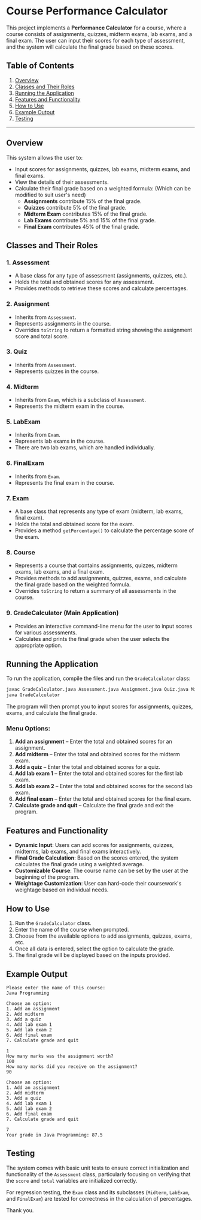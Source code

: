 # Course Performance Calculator

This project implements a **Performance Calculator** for a course, where a course consists of assignments, quizzes, midterm exams, lab exams, and a final exam. The user can input their scores for each type of assessment, and the system will calculate the final grade based on these scores.

## Table of Contents
1. [Overview](#overview)
2. [Classes and Their Roles](#classes-and-their-roles)
3. [Running the Application](#running-the-application)
4. [Features and Functionality](#features-and-functionality)
5. [How to Use](#how-to-use)
6. [Example Output](#example-output)
7. [Testing](#testing)


---

## Overview

This system allows the user to:
- Input scores for assignments, quizzes, lab exams, midterm exams, and final exams.
- View the details of their assessments.
- Calculate their final grade based on a weighted formula: (Which can be modified to suit user's need)
    - **Assignments** contribute 15% of the final grade.
    - **Quizzes** contribute 5% of the final grade.
    - **Midterm Exam** contributes 15% of the final grade.
    - **Lab Exams** contribute 5% and 15% of the final grade.
    - **Final Exam** contributes 45% of the final grade.

## Classes and Their Roles

### 1. **Assessment**
- A base class for any type of assessment (assignments, quizzes, etc.).
- Holds the total and obtained scores for any assessment.
- Provides methods to retrieve these scores and calculate percentages.

### 2. **Assignment**
- Inherits from `Assessment`.
- Represents assignments in the course.
- Overrides `toString` to return a formatted string showing the assignment score and total score.

### 3. **Quiz**
- Inherits from `Assessment`.
- Represents quizzes in the course.

### 4. **Midterm**
- Inherits from `Exam`, which is a subclass of `Assessment`.
- Represents the midterm exam in the course.

### 5. **LabExam**
- Inherits from `Exam`.
- Represents lab exams in the course.
- There are two lab exams, which are handled individually.

### 6. **FinalExam**
- Inherits from `Exam`.
- Represents the final exam in the course.

### 7. **Exam**
- A base class that represents any type of exam (midterm, lab exams, final exam).
- Holds the total and obtained score for the exam.
- Provides a method `getPercentage()` to calculate the percentage score of the exam.

### 8. **Course**
- Represents a course that contains assignments, quizzes, midterm exams, lab exams, and a final exam.
- Provides methods to add assignments, quizzes, exams, and calculate the final grade based on the weighted formula.
- Overrides `toString` to return a summary of all assessments in the course.

### 9. **GradeCalculator (Main Application)**
- Provides an interactive command-line menu for the user to input scores for various assessments.
- Calculates and prints the final grade when the user selects the appropriate option.


## Running the Application

To run the application, compile the files and run the `GradeCalculator` class:

```bash
javac GradeCalculator.java Assessment.java Assignment.java Quiz.java Midterm.java LabExam.java FinalExam.java Exam.java Course.java
java GradeCalculator
```

The program will then prompt you to input scores for assignments, quizzes, exams, and calculate the final grade.

### Menu Options:
1. **Add an assignment** – Enter the total and obtained scores for an assignment.
2. **Add midterm** – Enter the total and obtained scores for the midterm exam.
3. **Add a quiz** – Enter the total and obtained scores for a quiz.
4. **Add lab exam 1** – Enter the total and obtained scores for the first lab exam.
5. **Add lab exam 2** – Enter the total and obtained scores for the second lab exam.
6. **Add final exam** – Enter the total and obtained scores for the final exam.
7. **Calculate grade and quit** – Calculate the final grade and exit the program.

## Features and Functionality

- **Dynamic Input**: Users can add scores for assignments, quizzes, midterms, lab exams, and final exams interactively.
- **Final Grade Calculation**: Based on the scores entered, the system calculates the final grade using a weighted average.
- **Customizable Course**: The course name can be set by the user at the beginning of the program.
- **Weightage Customization**: User can hard-code their coursework's weightage based on individual needs. 

## How to Use

1. Run the `GradeCalculator` class.
2. Enter the name of the course when prompted.
3. Choose from the available options to add assignments, quizzes, exams, etc.
4. Once all data is entered, select the option to calculate the grade.
5. The final grade will be displayed based on the inputs provided.

## Example Output

```
Please enter the name of this course: 
Java Programming

Choose an option:
1. Add an assignment
2. Add midterm
3. Add a quiz
4. Add lab exam 1
5. Add lab exam 2
6. Add final exam
7. Calculate grade and quit

1
How many marks was the assignment worth?
100
How many marks did you receive on the assignment?
90

Choose an option:
1. Add an assignment
2. Add midterm
3. Add a quiz
4. Add lab exam 1
5. Add lab exam 2
6. Add final exam
7. Calculate grade and quit

7
Your grade in Java Programming: 87.5
```

## Testing

The system comes with basic unit tests to ensure correct initialization and functionality of the `Assessment` class, particularly focusing on verifying that the `score` and `total` variables are initialized correctly.

For regression testing, the `Exam` class and its subclasses (`Midterm`, `LabExam`, and `FinalExam`) are tested for correctness in the calculation of percentages.

Thank you.
